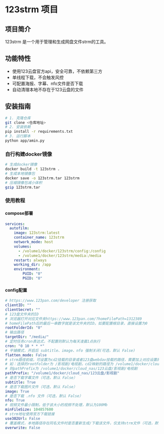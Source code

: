# 123strm 项目

## 项目简介
123strm 是一个用于管理和生成网盘文件strm的工具。

## 功能特性
- 使用123云盘官方api，安全可靠，不依赖第三方
- 单线程下载，不会触发风控
- 可配置海报、字幕、nfo文件是否下载
- 自动清理本地不存在于123云盘的文件

## 安装指南

```bash
# 1. 克隆仓库
git clone <仓库地址>
# 2. 安装依赖
pip install -r requirements.txt
# 3. 运行脚本
python app/amin.py
```

### 自行构建docker镜像

```bash
# 生成docker镜像
docker build -t 123strm .
# 生成本地镜像包
docker save -o 123strm.tar 123strm
# 压缩镜像包减小体积
gzip 123strm.tar
```

### 使用教程

#### compose部署

```yml
services:
  autofilm:
    image: 123strm:latest
    container_name: 123strm
    network_mode: host
    volumes:
      - /volume1/docker/123strm/config:/config
      - /volume1/docker/123strm/media:/media
    restart: always
    working_dir: /app
    environment:
        PUID: "0"
        PGID: "0"
```

#### config配置


```yml
# https://www.123pan.com/developer 注册获取
clientID: ""
clientSecret: ""
# 123盘文件夹的ID
# 浏览器打开对应文件夹https://www.123pan.com/?homeFilePath=1312389
# homeFilePath后的最后一串数字就是该文件夹的ID。如要配置根目录，直接设置为0
rootFolderId: "0"
# 输出路径
targetDir: "/media/"
# 定时任务cron表达式，不配置则默认为每天凌晨1点执行
cron: "0 10 * * *"
# 平铺模式，开启后 subtitle、image、nfo 强制关闭(可选，默认 False)
flatten_mode: False
# strm路径前缀，可设置为cd2挂载的目录或者123盘webdav挂载的路径，需要加上对应设置的rootFolder的文件夹目录
# 如：选择的rootFolder为 /影视剧/电视剧，cd2映射的路径为 /volume1/docker/cloud_nas/123云盘
# 则pathPrefix为 /volume1/docker/cloud_nas/123云盘/影视剧/电视剧
pathPrefix: "/volume1/docker/cloud_nas/123云盘/影视剧"
# 是否下载字幕文件（可选，默认 False）
subtitle: True
# 是否下载图片文件（可选，默认 False）
image: True
# 是否下载 .nfo 文件（可选，默认 False）
nfo: True
# 视频文件最小限制，低于该大小的视频不处理，默认为100Mb
minFileSize: 104857600
# strm地址使用官方下载链接
use302Url: False
# 覆盖模式，本地路径存在同名文件时是否重新生成/下载该文件，仅支持strm文件（可选，默认 False）
overwrite: False
```
